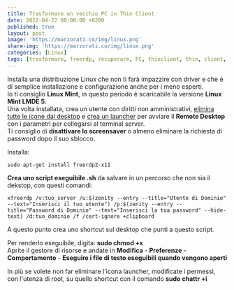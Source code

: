 ```yaml
---
title: Trasformare un vecchio PC in Thin Client
date: 2022-04-22 08:00:00 +0200
published: true
layout: post
image: 'https://marzorati.co/img/linux.png'
share-img: 'https://marzorati.co/img/linux.png'
categories: [Linux]
tags: [trasformare, freerdp, recuperare, PC, thinclient, thin, client, linux, mint, lmde, rdesktop, terminal, server]
---
```

Installa una distribuzione Linux che non ti farà impazzire con driver e che è di semplice installazione e configurazione anche per i meno esperti.   
Io ti consiglio **Linux Mint**, in questo periodo è scaricabile la versione **Linux Mint LMDE 5**.   
Una volta installata, crea un utente con diritti non amministrativi, <u>elimina tutte le icone dal desktop</u> e <u>crea un launcher</u> per avviare il **Remote Desktop** con i parametri per collegarsi al terminal server.   
Ti consiglio di **disattivare lo screensaver** o almeno eliminare la richiesta di password dopo il suo sblocco.   

Installa:   

	sudo apt-get install freerdp2-x11

**Crea uno script eseguibile .sh** da salvare in un percorso che non sia il dekstop, con questi comandi:   

~~~batch
xfreerdp /v:tuo_server /u:$(zenity --entry --title="Utente di Dominio" --text="Inserisci il tuo utente") /p:$(zenity --entry --title="Password di Dominio" --text="Inserisci la tua password" --hide-text) /d:tuo_dominio /f /cert-ignore +clipboard
~~~

A questo punto crea uno shortcut sul desktop che punti a questo script.   

Per renderlo eseguibile, digita: **sudo chmod +x**   
Aprite il gestore di risorse e andate in **Modifica** - **Preferenze** - **Comportamento** - **Eseguire i file di testo eseguibili quando vengono aperti**   

In più se volete non far eliminare l'icona launcher, modificate i permessi, con l'utenza di root, su quello shortcut con il comando **sudo chattr +i**   
